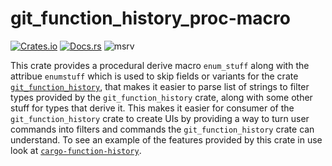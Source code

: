 # git_function_history_proc-macro

[![Crates.io](https://img.shields.io/crates/v/git_function_history_proc-macro.svg)](https://crates.io/crates/git_function_history_proc-macro)
[![Docs.rs](https://docs.rs/git_function_history_proc-macro/badge.svg)](https://docs.rs/git_function_history_proc-macro)
![msrv](https://raw.githubusercontent.com/mendelsshop/git_function_history/main/resources/git_function_history_proc-macro.svg)

This crate provides a procedural derive macro `enum_stuff` along with the attribue `enumstuff` which is used to skip fields or variants for the crate [`git_function_history`](https://crates.io/crates/git_function_history), that makes it easier to parse list of strings to filter types provided by the `git_function_history` crate, along with some other stuff for types that derive it. This makes it easier for consumer of the `git_function_history` crate to create UIs by providing a way to turn user commands into filters and commands the `git_function_history` crate can understand.
To see an example of the features provided by this crate in use look at [`cargo-function-history`](https://github.com/mendelsshop/git_function_history/tree/main/cargo-function-history).
